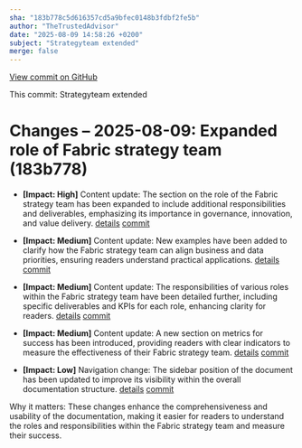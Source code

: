 ```yaml
---
sha: "183b778c5d616357cd5a9bfec0148b3fdbf2fe5b"
author: "TheTrustedAdvisor"
date: "2025-08-09 14:58:26 +0200"
subject: "Strategyteam extended"
merge: false
---
```


[View commit on GitHub](https://github.com/TheTrustedAdvisor/FabricAdoptionFramework/commit/183b778c5d616357cd5a9bfec0148b3fdbf2fe5b)

This commit: Strategyteam extended

# Changes – 2025-08-09: Expanded role of Fabric strategy team (183b778)

- **[Impact: High]** Content update: The section on the role of the Fabric strategy team has been expanded to include additional responsibilities and deliverables, emphasizing its importance in governance, innovation, and value delivery. [details](/docs/about/changes/2025-08-09-strategy-team-extended) [commit](https://github.com/TheTrustedAdvisor/FabricAdoptionFramework/commit/183b778c5d616357cd5a9bfec0148b3fdbf2fe5b)

- **[Impact: Medium]** Content update: New examples have been added to clarify how the Fabric strategy team can align business and data priorities, ensuring readers understand practical applications. [details](/docs/about/changes/2025-08-09-strategy-team-extended) [commit](https://github.com/TheTrustedAdvisor/FabricAdoptionFramework/commit/183b778c5d616357cd5a9bfec0148b3fdbf2fe5b)

- **[Impact: Medium]** Content update: The responsibilities of various roles within the Fabric strategy team have been detailed further, including specific deliverables and KPIs for each role, enhancing clarity for readers. [details](/docs/about/changes/2025-08-09-strategy-team-extended) [commit](https://github.com/TheTrustedAdvisor/FabricAdoptionFramework/commit/183b778c5d616357cd5a9bfec0148b3fdbf2fe5b)

- **[Impact: Medium]** Content update: A new section on metrics for success has been introduced, providing readers with clear indicators to measure the effectiveness of their Fabric strategy team. [details](/docs/about/changes/2025-08-09-strategy-team-extended) [commit](https://github.com/TheTrustedAdvisor/FabricAdoptionFramework/commit/183b778c5d616357cd5a9bfec0148b3fdbf2fe5b)

- **[Impact: Low]** Navigation change: The sidebar position of the document has been updated to improve its visibility within the overall documentation structure. [details](/docs/about/changes/2025-08-09-strategy-team-extended) [commit](https://github.com/TheTrustedAdvisor/FabricAdoptionFramework/commit/183b778c5d616357cd5a9bfec0148b3fdbf2fe5b)

Why it matters: These changes enhance the comprehensiveness and usability of the documentation, making it easier for readers to understand the roles and responsibilities within the Fabric strategy team and measure their success.
